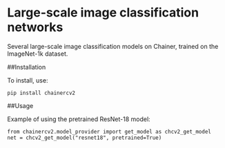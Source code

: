 # Large-scale image classification networks

Several large-scale image classification models on Chainer, trained on the ImageNet-1k dataset.

##Installation

To install, use:
```
pip install chainercv2
```

##Usage

Example of using the pretrained ResNet-18 model:
```
from chainercv2.model_provider import get_model as chcv2_get_model
net = chcv2_get_model("resnet18", pretrained=True)
```
